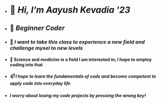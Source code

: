 - #  👋 *Hi, I’m Aayush Kevadia '23*
- ## 👀 ___Beginner Coder___
- ### 🌱 ___I want to take this class to experience a new field and challenge mysel to new levels___
- #### 💞️ Science and ***medicine*** is a field I am interested in; I hope to employ coding into that
- ##### 📫 I hope to learn the fundamentals of code and become competent to apply code into everyday life
- ##### I worry about losing my code projects by pressing the wrong key!

<!---
A-A-Y-U-S-H-04/A-A-Y-U-S-H-04 is a ✨ special ✨ repository because its `README.md` (this file) appears on your GitHub profile.
You can click the Preview link to take a look at your changes.
--->
